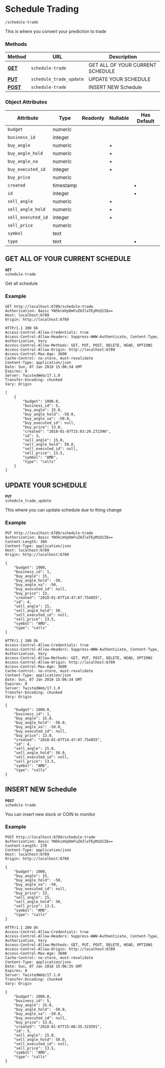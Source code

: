 
Schedule Trading
======

`/schedule-trade`

This is where you convert your prediction to trade

### Methods

Method | URL | Description
--- | --- | ---
**[GET](/documentation/endpoint/schedule_trade#get-all-of-your-current-schedule)** | `schedule-trade` | GET ALL OF YOUR CURRENT SCHEDULE
**[PUT](/documentation/endpoint/schedule_trade#update-your-schedule)** | `schedule_trade_update` | UPDATE YOUR SCHEDULE
**[POST](/documentation/endpoint/schedule_trade#insert-new-schedule)** | `schedule-trade` | INSERT NEW Schedule

### Object Attributes

Attribute | Type | Readonly | Nullable | Has Default
--- | --- | --- | --- | ---
`budget` | numeric | &nbsp; | &nbsp; | &nbsp;
`business_id` | integer | &nbsp; | &nbsp; | &nbsp;
`buy_angle` | numeric | &nbsp; | &bullet; | &nbsp;
`buy_angle_hold` | numeric | &nbsp; | &bullet; | &nbsp;
`buy_angle_xa` | numeric | &nbsp; | &bullet; | &nbsp;
`buy_executed_id` | integer | &nbsp; | &bullet; | &nbsp;
`buy_price` | numeric | &nbsp; | &nbsp; | &nbsp;
`created` | timestamp | &nbsp; | &nbsp; | &bullet;
`id` | integer | &nbsp; | &nbsp; | &bullet;
`sell_angle` | numeric | &nbsp; | &bullet; | &nbsp;
`sell_angle_hold` | numeric | &nbsp; | &bullet; | &nbsp;
`sell_executed_id` | integer | &nbsp; | &bullet; | &nbsp;
`sell_price` | numeric | &nbsp; | &nbsp; | &nbsp;
`symbol` | text | &nbsp; | &nbsp; | &nbsp;
`type` | text | &nbsp; | &nbsp; | &bullet;

GET ALL OF YOUR CURRENT SCHEDULE
------
<code request-method="GET">**GET** schedule-trade</code>

Get all schedule

### Example
```http
GET http://localhost:6789/schedule-trade
Authorization: Basic YW5kcmVpOmFuZHJlaTEyMzQ1IQ==
Host: localhost:6789
Origin: http://localhost:6789
```

```http
HTTP/1.1 200 Ok
Access-Control-Allow-Credentials: true
Access-Control-Allow-Headers: Suppress-WWW-Authenticate, Content-Type, Authorization, Vary
Access-Control-Allow-Methods: GET, PUT, POST, DELETE, HEAD, OPTIONS
Access-Control-Allow-Origin: http://localhost:6789
Access-Control-Max-Age: 3600
Cache-Control: no-store, must-revalidate
Content-Type: application/json
Date: Sun, 07 Jan 2018 15:06:34 GMT
Expires: 0
Server: TwistedWeb/17.1.0
Transfer-Encoding: chunked
Vary: Origin

[
    {
        "budget": 1000.0, 
        "business_id": 5, 
        "buy_angle": 15.0, 
        "buy_angle_hold": -50.0, 
        "buy_angle_xa": -50.0, 
        "buy_executed_id": null, 
        "buy_price": 13.0, 
        "created": "2018-01-07T15:03:29.272396", 
        "id": 3, 
        "sell_angle": 15.0, 
        "sell_angle_hold": 50.0, 
        "sell_executed_id": null, 
        "sell_price": 13.5, 
        "symbol": "AMD", 
        "type": "calls"
    }
]
```


UPDATE YOUR SCHEDULE
------
<code request-method="PUT">**PUT** schedule_trade_update</code>

This where you can update schedule due to thing change

### Example
```http
PUT http://localhost:6789/schedule-trade
Authorization: Basic YW5kcmVpOmFuZHJlaTEyMzQ1IQ==
Content-Length: 384
Content-Type: application/json
Host: localhost:6789
Origin: http://localhost:6789

{
    "budget": 1000, 
    "business_id": 1, 
    "buy_angle": 15, 
    "buy_angle_hold": -50, 
    "buy_angle_xa": -50, 
    "buy_executed_id": null, 
    "buy_price": 13, 
    "created": "2018-01-07T14:47:07.754055", 
    "id": 4, 
    "sell_angle": 15, 
    "sell_angle_hold": 50, 
    "sell_executed_id": null, 
    "sell_price": 13.5, 
    "symbol": "AMD", 
    "type": "calls"
}
```

```http
HTTP/1.1 200 Ok
Access-Control-Allow-Credentials: true
Access-Control-Allow-Headers: Suppress-WWW-Authenticate, Content-Type, Authorization, Vary
Access-Control-Allow-Methods: GET, PUT, POST, DELETE, HEAD, OPTIONS
Access-Control-Allow-Origin: http://localhost:6789
Access-Control-Max-Age: 3600
Cache-Control: no-store, must-revalidate
Content-Type: application/json
Date: Sun, 07 Jan 2018 15:06:34 GMT
Expires: 0
Server: TwistedWeb/17.1.0
Transfer-Encoding: chunked
Vary: Origin

{
    "budget": 1000.0, 
    "business_id": 1, 
    "buy_angle": 15.0, 
    "buy_angle_hold": -50.0, 
    "buy_angle_xa": -50.0, 
    "buy_executed_id": null, 
    "buy_price": 13.0, 
    "created": "2018-01-07T14:47:07.754055", 
    "id": 4, 
    "sell_angle": 15.0, 
    "sell_angle_hold": 50.0, 
    "sell_executed_id": null, 
    "sell_price": 13.5, 
    "symbol": "AMD", 
    "type": "calls"
}
```


INSERT NEW Schedule
------
<code request-method="POST">**POST** schedule-trade</code>

You can insert new stock or COIN to monitor

### Example
```http
POST http://localhost:6789/schedule-trade
Authorization: Basic YW5kcmVpOmFuZHJlaTEyMzQ1IQ==
Content-Length: 270
Content-Type: application/json
Host: localhost:6789
Origin: http://localhost:6789

{
    "budget": 1000, 
    "buy_angle": 15, 
    "buy_angle_hold": -50, 
    "buy_angle_xa": -50, 
    "buy_executed_id": null, 
    "buy_price": 13, 
    "sell_angle": 15, 
    "sell_angle_hold": 50, 
    "sell_price": 13.5, 
    "symbol": "AMD", 
    "type": "calls"
}
```

```http
HTTP/1.1 200 Ok
Access-Control-Allow-Credentials: true
Access-Control-Allow-Headers: Suppress-WWW-Authenticate, Content-Type, Authorization, Vary
Access-Control-Allow-Methods: GET, PUT, POST, DELETE, HEAD, OPTIONS
Access-Control-Allow-Origin: http://localhost:6789
Access-Control-Max-Age: 3600
Cache-Control: no-store, must-revalidate
Content-Type: application/json
Date: Sun, 07 Jan 2018 15:06:35 GMT
Expires: 0
Server: TwistedWeb/17.1.0
Transfer-Encoding: chunked
Vary: Origin

{
    "budget": 1000.0, 
    "business_id": 5, 
    "buy_angle": 15.0, 
    "buy_angle_hold": -50.0, 
    "buy_angle_xa": -50.0, 
    "buy_executed_id": null, 
    "buy_price": 13.0, 
    "created": "2018-01-07T15:06:35.323591", 
    "id": 5, 
    "sell_angle": 15.0, 
    "sell_angle_hold": 50.0, 
    "sell_executed_id": null, 
    "sell_price": 13.5, 
    "symbol": "AMD", 
    "type": "calls"
}
```

